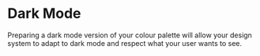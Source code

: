 # Dark Mode

Preparing a dark mode version of your colour palette will allow your design system to adapt to dark mode and respect what your user wants to see.
